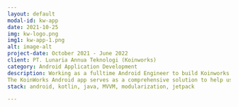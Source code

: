 ```yaml
---
layout: default
modal-id: kw-app
date: 2021-10-25
img: kw-logo.png
img1: kw-app-1.png
alt: image-alt
project-date: October 2021 - June 2022
client: PT. Lunaria Annua Teknologi (Koinworks)
category: Android Application Development
description: Working as a fulltime Android Engineer to build Koinworks Android Application. KoinWorks is a leading fintech super app in Indonesia that enables individuals and SMEs to access a wide range of financial services — from investments and loans to digital banking features — all within a single mobile platform.
The KoinWorks Android app serves as a comprehensive solution to help users grow, manage, and control their finances, with an intuitive mobile-first experience. It has some amazing services like KoinP2P, KoinRobo, KoinNeo, KoinGold, etc.  You can this app see <a href="https://play.google.com/store/apps/details?id=com.koinworks.app&hl=en">here</a>
stack: android, kotlin, java, MVVM, modularization, jetpack

---
```

